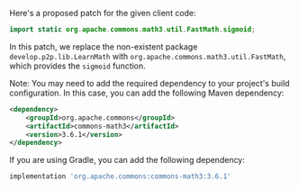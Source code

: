 Here's a proposed patch for the given client code:

```java
import static org.apache.commons.math3.util.FastMath.sigmoid;
```

In this patch, we replace the non-existent package `develop.p2p.lib.LearnMath` with `org.apache.commons.math3.util.FastMath`, which provides the `sigmoid` function.

Note: You may need to add the required dependency to your project's build configuration. In this case, you can add the following Maven dependency:

```xml
<dependency>
    <groupId>org.apache.commons</groupId>
    <artifactId>commons-math3</artifactId>
    <version>3.6.1</version>
</dependency>
```

If you are using Gradle, you can add the following dependency:

```groovy
implementation 'org.apache.commons:commons-math3:3.6.1'
```
